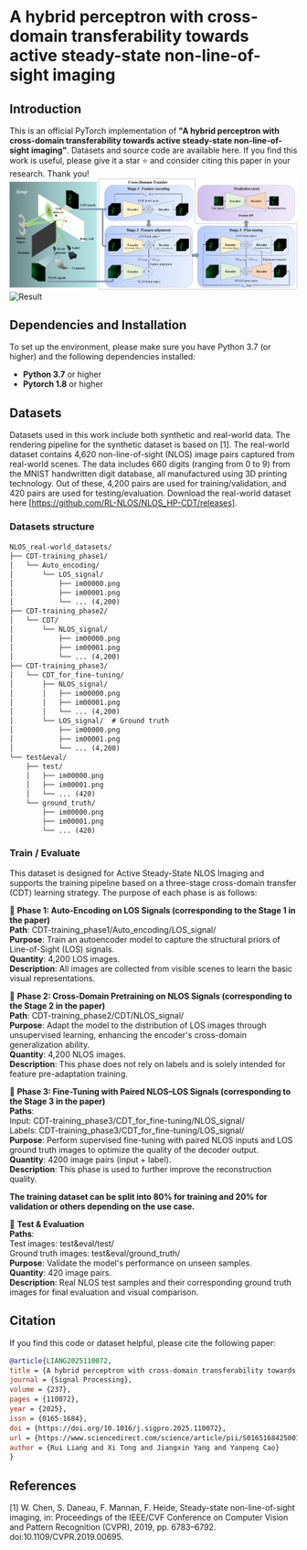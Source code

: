# A hybrid perceptron with cross-domain transferability towards active steady-state non-line-of-sight imaging
## Introduction
This is an official PyTorch implementation of **"A hybrid perceptron with cross-domain transferability towards active steady-state non-line-of-sight imaging"**. Datasets and source code are available here. If you find this work is useful, please give it a star ⭐ and consider citing this paper in your research. Thank you!
![Overview](image.png)
![Result](result.png)

## Dependencies and Installation

To set up the environment, please make sure you have Python 3.7 (or higher) and the following dependencies installed:

- **Python 3.7** or higher
- **Pytorch 1.8** or higher

## Datasets
Datasets used in this work include both synthetic and real-world data. The rendering pipeline for the synthetic dataset is based on [1]. The real-world dataset contains 4,620 non-line-of-sight (NLOS) image pairs captured from real-world scenes. The data includes 660 digits (ranging from 0 to 9) from the MNIST handwritten digit database, all manufactured using 3D printing technology. Out of these, 4,200 pairs are used for training/validation, and 420 pairs are used for testing/evaluation. Download the real-world dataset here [https://github.com/RL-NLOS/NLOS_HP-CDT/releases].

### Datasets structure
```text
NLOS_real-world_datasets/
├── CDT-training_phase1/
│   └── Auto_encoding/
│       └── LOS_signal/
│           ├── im00000.png
│           ├── im00001.png
│           └── ... (4,200)
├── CDT-training_phase2/
│   └── CDT/
│       └── NLOS_signal/
│           ├── im00000.png
│           ├── im00001.png
│           └── ... (4,200)
├── CDT-training_phase3/
│   └── CDT_for_fine-tuning/
│       ├── NLOS_signal/
│       │   ├── im00000.png
│       │   ├── im00001.png
│       │   └── ... (4,200)
│       └── LOS_signal/  # Ground truth
│           ├── im00000.png
│           ├── im00001.png
│           └── ... (4,200)
└── test&eval/
    ├── test/
    │   ├── im00000.png
    │   ├── im00001.png
    │   └── ... (420)
    └── ground_truth/
        ├── im00000.png
        ├── im00001.png
        └── ... (420)
```

### Train / Evaluate
This dataset is designed for Active Steady-State NLOS Imaging and supports the training pipeline based on a three-stage cross-domain transfer (CDT) learning strategy. The purpose of each phase is as follows:

📌 **Phase 1: Auto-Encoding on LOS Signals (corresponding to the Stage 1 in the paper)**  
**Path**: CDT-training_phase1/Auto_encoding/LOS_signal/  
**Purpose**: Train an autoencoder model to capture the structural priors of Line-of-Sight (LOS) signals.  
**Quantity**: 4,200 LOS images.  
**Description**: All images are collected from visible scenes to learn the basic visual representations.  

📌 **Phase 2: Cross-Domain Pretraining on NLOS Signals (corresponding to the Stage 2 in the paper)**  
**Path**: CDT-training_phase2/CDT/NLOS_signal/  
**Purpose**: Adapt the model to the distribution of LOS images through unsupervised learning, enhancing the encoder's cross-domain generalization ability.  
**Quantity**: 4,200 NLOS images.  
**Description**: This phase does not rely on labels and is solely intended for feature pre-adaptation training.  

📌 **Phase 3: Fine-Tuning with Paired NLOS–LOS Signals (corresponding to the Stage 3 in the paper)**  
**Paths**:  
Input: CDT-training_phase3/CDT_for_fine-tuning/NLOS_signal/  
Labels: CDT-training_phase3/CDT_for_fine-tuning/LOS_signal/  
**Purpose**: Perform supervised fine-tuning with paired NLOS inputs and LOS ground truth images to optimize the quality of the decoder output.  
**Quantity**: 4200 image pairs (input + label).  
**Description**: This phase is used to further improve the reconstruction quality.  

**The training dataset can be split into 80% for training and 20% for validation or others depending on the use case.**  

📌 **Test & Evaluation**  
**Paths**:  
Test images: test&eval/test/  
Ground truth images: test&eval/ground_truth/  
**Purpose**: Validate the model's performance on unseen samples.  
**Quantity**: 420 image pairs.  
**Description**: Real NLOS test samples and their corresponding ground truth images for final evaluation and visual comparison.  

## Citation
If you find this code or dataset helpful, please cite the following paper:

```bibtex
@article{LIANG2025110072,
title = {A hybrid perceptron with cross-domain transferability towards active steady-state non-line-of-sight imaging},
journal = {Signal Processing},
volume = {237},
pages = {110072},
year = {2025},
issn = {0165-1684},
doi = {https://doi.org/10.1016/j.sigpro.2025.110072},
url = {https://www.sciencedirect.com/science/article/pii/S0165168425001860},
author = {Rui Liang and Xi Tong and Jiangxin Yang and Yanpeng Cao}
}
```

## References
[1] W. Chen, S. Daneau, F. Mannan, F. Heide, Steady-state non-line-of-sight imaging, in: Proceedings of the IEEE/CVF Conference on Computer Vision and Pattern Recognition (CVPR), 2019, pp. 6783–6792. doi:10.1109/CVPR.2019.00695.
